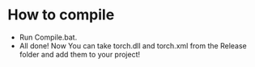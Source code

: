 # How to compile

* Run Compile.bat.
* All done! Now You can take torch.dll and torch.xml from the Release folder and add them to your project!
